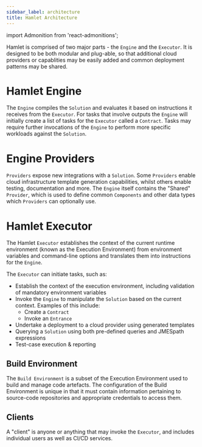 ```yaml
---
sidebar_label: architecture
title: Hamlet Architecture
---
```

import Admonition from 'react-admonitions';

Hamlet is comprised of two major parts - the `Engine` and the `Executor`. It is designed to be both modular and plug-able, so that additional cloud providers or capablities may be easily added and common deployment patterns may be shared.

# Hamlet Engine

The `Engine` compiles the `Solution` and evaluates it based on instructions it receives from the `Executor`. For tasks that involve outputs the `Engine` will initially create a list of tasks for the `Executor` called a `Contract`. Tasks may require further invocations of the `Engine` to perform more specific workloads against the `Solution`.

# Engine Providers

`Providers` expose new integrations with a `Solution`. Some `Providers` enable cloud infrastructure template generation capabilities, whilst others enable testing, documentation and more. The `Engine` itself contains the "Shared" `Provider`, which is used to define common `Components` and other data types which `Providers` can optionally use.

# Hamlet Executor
The Hamlet `Executor` establishes the context of the current runtime environment (known as the Execution Environment) from environment variables and command-line options and translates them into instructions for the `Engine`.

The `Executor` can initiate tasks, such as:

* Establish the context of the execution environment, including validation of mandatory environment variables
* Invoke the `Engine` to manipulate the `Solution` based on the current context. Examples of this include:
    * Create a `Contract`
    * Invoke an `Entrance`
* Undertake a deployment to a cloud provider using generated templates
* Querying a `Solution` using both pre-defined queries and JMESpath expressions
* Test-case execution & reporting

## Build Environment
The `Build Environment` is a subset of the Execution Environment used to build and manage code artefacts. The configuration of the Build Environment is unique in that it must contain information pertaining to source-code repositories and appropriate credentials to access them.

## Clients
A "client" is anyone or anything that may invoke the `Executor`, and includes individual users as well as CI/CD services.